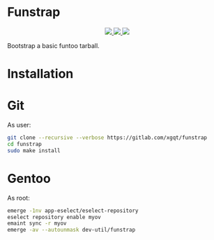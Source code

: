 # Funstrap

<p align="center">
    <a href="https://gitlab.com/xgqt/funstrap/pipelines">
        <img src="https://gitlab.com/xgqt/funstrap/badges/master/pipeline.svg">
    </a>
    <a href="https://gitlab.com/xgqt/funstrap/commits/master.atom">
        <img src="https://img.shields.io/badge/feed-atom-orange.svg">
    </a>
    <a href="./LICENSE">
        <img src="https://img.shields.io/badge/license-ISC-blue.svg">
    </a>
</p>

Bootstrap a basic funtoo tarball.


# Installation

# Git

As user:

```sh
git clone --recursive --verbose https://gitlab.com/xgqt/funstrap
cd funstrap
sudo make install
```


# Gentoo

As root:

```sh
emerge -1nv app-eselect/eselect-repository
eselect repository enable myov
emaint sync -r myov
emerge -av --autounmask dev-util/funstrap
```
